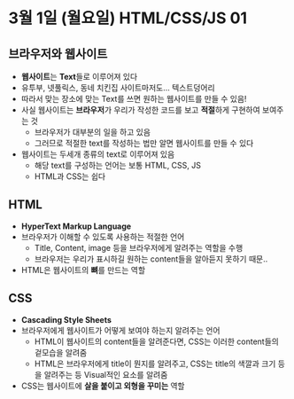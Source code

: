 # 3월 1일 (월요일) HTML/CSS/JS 01

## 브라우저와 웹사이트
- **웹사이트**는 **Text**들로 이루어져 있다
- 유투부, 넷풀릭스, 동네 치킨집 사이트마저도... 텍스트덩어리
- 따라서 맞는 장소에 맞는 Text를 쓰면 원하는 웹사이트를 만들 수 있음!
- 사실 웹사이트는 **브라우저**가 우리가 작성한 코드를 보고 **적절**하게 구현하여 보여주는 것
    - 브라우저가 대부분의 일을 하고 있음
    - 그러므로 적절한 text를 작성하는 법만 알면 웹사이트를 만들 수 있다
- 웹사이트는 두세개 종류의 text로 이루어져 있음
    - 해당 text를 구성하는 언어는 보통 HTML, CSS, JS
    - HTML과 CSS는 쉽다

## HTML
- **HyperText Markup Language**
- 브라우저가 이해할 수 있도록 사용하는 적절한 언어
    - Title, Content, image 등을 브라우저에게 알려주는 역할을 수행
    - 브라우저는 우리가 표시하길 원하는 content들을 알아듣지 못하기 때문..
- HTML은 웹사이트의 **뼈**를 만드는 역할

## CSS
- **Cascading Style Sheets**
- 브라우저에게 웹사이트가 어떻게 보여야 하는지 알려주는 언어
    - HTML이 웹사이트의 content들을 알려준다면, CSS는 이러한 content들의 겉모습을 알려줌
    - HTML은 브라우저에게 title이 뭔지를 알려주고, CSS는 title의 색깔과 크기 등을 알려주는 등 Visual적인 요소를 알려줌
- CSS는 웹사이트에 **살을 붙이고 외형을 꾸미는** 역할